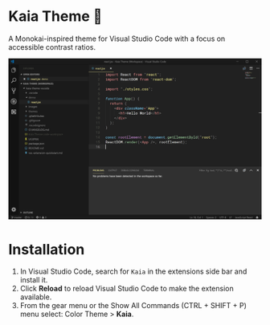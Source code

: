 # Kaia Theme 🗻

A Monokai-inspired theme for Visual Studio Code with a focus on accessible contrast ratios.

![Screenshot](images/screenshot.png)

# Installation
1.  In Visual Studio Code, search for `Kaia` in the extensions side bar and install it.
1.  Click **Reload** to reload Visual Studio Code to make the extension available.
1.  From the gear menu or the Show All Commands (CTRL + SHIFT + P) menu select: Color Theme > **Kaia**.